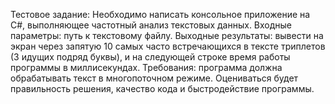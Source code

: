 Тестовое задание: Необходимо написать консольное приложение на C#, выполняющее частотный анализ текстовых данных. Входные параметры: путь к текстовому файлу. Выходные результаты: вывести на экран через запятую 10 самых часто встречающихся в тексте триплетов (3 идущих подряд буквы), и на следующей строке время работы программы в миллисекундах. Требования: программа должна обрабатывать текст в многопоточном режиме. Оцениваться будет правильность решения, качество кода и быстродействие программы.
